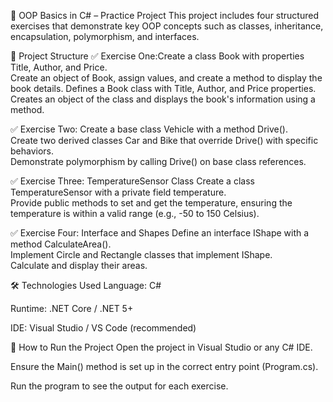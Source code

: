 🧾 OOP Basics in C# – Practice Project
This project includes four structured exercises that demonstrate key OOP concepts such as classes, inheritance, encapsulation, polymorphism, and interfaces.

📁 Project Structure
✅ Exercise One:Create a class Book with properties Title, Author, and Price.  
Create an object of Book, assign values, and create a method to display the book details.
Defines a Book class with Title, Author, and Price properties.
Creates an object of the class and displays the book's information using a method.

✅ Exercise Two: Create a base class Vehicle with a method Drive().  
Create two derived classes Car and Bike that override Drive() with specific behaviors.  
Demonstrate polymorphism by calling Drive() on base class references.


✅ Exercise Three: TemperatureSensor Class
Create a class TemperatureSensor with a private field temperature.  
Provide public methods to set and get the temperature, ensuring the temperature is within a valid range (e.g., -50 to 150 Celsius).

✅ Exercise Four: Interface and Shapes
Define an interface IShape with a method CalculateArea().  
Implement Circle and Rectangle classes that implement IShape.  
Calculate and display their areas.


🛠 Technologies Used
Language: C#

Runtime: .NET Core / .NET 5+

IDE: Visual Studio / VS Code (recommended)

🚀 How to Run the Project
Open the project in Visual Studio or any C# IDE.

Ensure the Main() method is set up in the correct entry point (Program.cs).

Run the program to see the output for each exercise.
